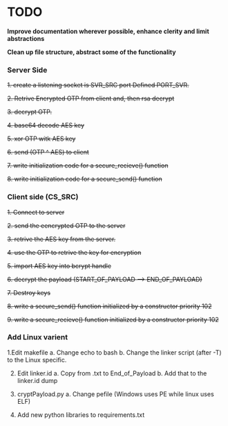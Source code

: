 # TODO
**Improve documentation wherever possible, enhance clerity and limit abstractions**

**Clean up file structure, abstract some of the functionality**

### Server Side

~~1. create a listening socket is SVR_SRC port Defined PORT_SVR.~~

~~2. Retrive Encrypted OTP from client and, then rsa decrypt~~

~~3. decrypt OTP.~~

~~4. base64 decode AES key~~

~~5. xor OTP witk AES key~~

~~6.  send (OTP ^ AES) to client~~

~~7. write initialization code for a secure_recieve() function~~

~~8. write initialization code for a secure_send() function~~

### Client side (CS_SRC)

~~1. Connect to server~~

~~2. send the eencrypted OTP to the server~~

~~3. retrive the AES key from the server.~~

~~4. use the OTP to retrive the key for encryption~~

~~5. import AES key into bcrypt handle~~

~~6. decrypt the payload (START_OF_PAYLOAD --> END_OF_PAYLOAD)~~

~~7. Destroy keys~~

~~8. write a secure_send() function initialized by  a constructor priority 102~~

~~9. write a secure_recieve() function initialized by a constructor priority 102~~

### Add Linux varient
  1.Edit makefile
    a. Change echo to bash
    b. Change the linker script (after -T) to the Linux specific.
  
  2. Edit linker.id
    a. Copy from .txt to End_of_Payload
    b. Add that to the linker.id dump
  
  3. cryptPayload.py
    a. Change pefile (Windows uses PE while linux uses ELF)
    
  4. Add new python libraries to requirements.txt
